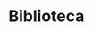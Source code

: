 # Biblioteca
 <a href="https://jlfullstack.github.io/Biblioteca/tag-dialog-e-animacoes/dialog.html"></a>
